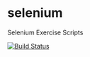 # selenium
Selenium Exercise Scripts

[![Build Status](https://travis-ci.org/depapp/selenium.svg?branch=master)](https://travis-ci.org/depapp/selenium)
